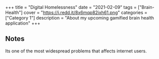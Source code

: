 +++
title = "Digital Homelessness"
date = "2021-02-09"
tags = ["Brain-Health"]
cover = "https://i.redd.it/8x6mqp82ixh61.png"
categories = ["Category 1"]
description = "About my upcoming gamified brain health application"
+++

## Notes

Its one of the most widespread problems that affects internet users.

